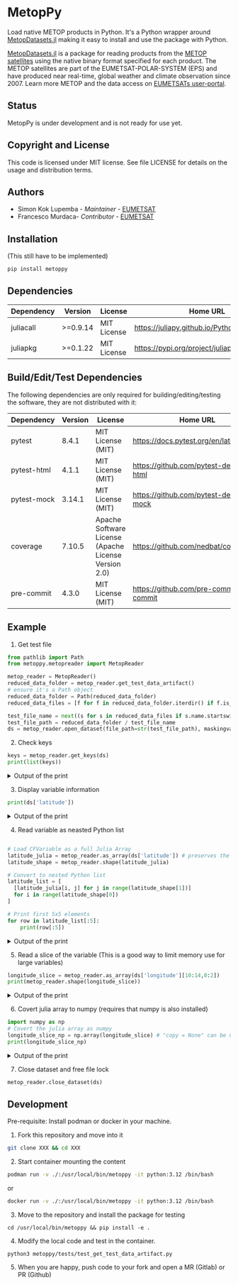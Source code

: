 # MetopPy
Load native METOP products in Python. 
It's a Python wrapper around [MetopDatasets.jl](https://github.com/eumetsat/MetopDatasets.jl) making it easy to install and use the package with Python.

[MetopDatasets.jl](https://github.com/eumetsat/MetopDatasets.jl) is a package for reading products from the [METOP satellites](https://www.eumetsat.int/our-satellites/metop-series) using the native binary format specified for each product. The METOP satellites are part of the EUMETSAT-POLAR-SYSTEM (EPS) and have produced near real-time, global weather and climate observation since 2007. Learn more METOP and the data access on [EUMETSATs user-portal](https://user.eumetsat.int/dashboard).

## Status
MetopPy is under development and is not ready for use yet.

## Copyright and License
This code is licensed under MIT license. See file LICENSE for details on the usage and distribution terms.

## Authors
* Simon Kok Lupemba - *Maintainer* - [EUMETSAT](http://www.eumetsat.int)
* Francesco Murdaca- *Contributor* - [EUMETSAT](http://www.eumetsat.int)

## Installation
(This still have to be implemented)
```bash
pip install metoppy
```


## Dependencies

| Dependency | Version | License | Home URL |
|------|---------|---------|--------------|
| juliacall | >=0.9.14 | MIT License | https://juliapy.github.io/PythonCall.jl/stable/ |
| juliapkg | >=0.1.22 | MIT License | https://pypi.org/project/juliapkg/ |


## Build/Edit/Test Dependencies
The following dependencies are only required for building/editing/testing the software, they are not distributed with it:

| Dependency | Version | License | Home URL |
|------|---------|---------|--------------|
| pytest | 8.4.1  | MIT License (MIT) | https://docs.pytest.org/en/latest |
| pytest-html | 4.1.1 | MIT License (MIT)   | https://github.com/pytest-dev/pytest-html  |
| pytest-mock | 3.14.1  | MIT License (MIT) | https://github.com/pytest-dev/pytest-mock |
| coverage | 7.10.5  | Apache Software License (Apache License Version 2.0) | https://github.com/nedbat/coveragepy |
| pre-commit | 4.3.0  | MIT License (MIT) | https://github.com/pre-commit/pre-commit  |

## Example

1. Get test file

```python
from pathlib import Path
from metoppy.metopreader import MetopReader

metop_reader = MetopReader()
reduced_data_folder = metop_reader.get_test_data_artifact()
# ensure it's a Path object
reduced_data_folder = Path(reduced_data_folder)
reduced_data_files = [f for f in reduced_data_folder.iterdir() if f.is_file()]

test_file_name = next((s for s in reduced_data_files if s.name.startswith("ASCA_SZO")))
test_file_path = reduced_data_folder / test_file_name
ds = metop_reader.open_dataset(file_path=str(test_file_path), maskingvalue = float("nan"))
```

2. Check keys

```python
keys = metop_reader.get_keys(ds)
print(list(keys))
```
<details>

<summary>Output of the print </summary>

```
['record_start_time', 'record_stop_time', 'degraded_inst_mdr', 'degraded_proc_mdr', 'utc_line_nodes', 'abs_line_number', 'sat_track_azi', 'as_des_pass', 'swath_indicator', 'latitude', 'longitude', 'sigma0_trip', 'kp', 'inc_angle_trip', 'azi_angle_trip', 'num_val_trip', 'f_kp', 'f_usable', 'f_land', 'lcr', 'flagfield']
```

</details>

3. Display variable information

```python
print(ds['latitude'])
```
<details>

<summary>Output of the print </summary>

```
latitude (42 × 10)
  Datatype:    Float64 (Int32)
  Dimensions:  xtrack × atrack
  Attributes:
   description          = Latitude (-90 to 90 deg)
   missing_value        = Int32[-2147483648]
   scale_factor         = 1.0e-6
```

</details>

4. Read variable as neasted Python list

```python

# Load CFVariable as a full Julia Array
latitude_julia = metop_reader.as_array(ds['latitude']) # preserves the 2D shape
latitude_shape = metop_reader.shape(latitude_julia)

# Convert to nested Python list
latitude_list = [
  [latitude_julia[i, j] for j in range(latitude_shape[1])]
  for i in range(latitude_shape[0])
]

# Print first 5x5 elements
for row in latitude_list[:5]:
    print(row[:5])
```
<details>

<summary>Output of the print </summary>

```
[71.101406, 70.99323199999999, 70.88307999999999, 70.770985, 70.65697999999999]
[71.298254, 71.18898999999999, 71.077743, 70.964546, 70.849434]
[71.494503, 71.384132, 71.271771, 71.157454, 71.041217]
[71.690134, 71.578638, 71.465144, 71.349689, 71.23231]
[71.885128, 71.772486, 71.65784099999999, 71.541231, 71.422691]
```

</details>

5. Read a slice of the variable (This is a good way to limit memory use for large variables)

```python
longitude_slice = metop_reader.as_array(ds['longitude'][10:14,0:2])
print(metop_reader.shape(longitude_slice))
```
<details>

<summary>Output of the print </summary>

```
(4, 2)
```

</details>

6. Covert julia array to numpy (requires that numpy is also installed)

```python
import numpy as np
# Covert the julia array as numpy
longitude_slice_np = np.array(longitude_slice) # "copy = None" can be used to reduce memory
print(longitude_slice_np)
```
<details>

<summary>Output of the print </summary>

```
[[233.685948 233.033544]
 [233.276564 232.620004]
 [232.858097 232.197423]
 [232.430274 231.765534]]
```

</details>

7. Close dataset and free file lock

```python
metop_reader.close_dataset(ds)
```

## Development

Pre-requisite: Install podman or docker in your machine.

1. Fork this repository and move into it
```bash
git clone XXX && cd XXX
```

2. Start container mounting the content
```bash
podman run -v ./:/usr/local/bin/metoppy -it python:3.12 /bin/bash
```

or

```bash
docker run -v ./:/usr/local/bin/metoppy -it python:3.12 /bin/bash
```

3. Move to the repository and install the package for testing
```
cd /usr/local/bin/metoppy && pip install -e .
```

4. Modify the local code and test in the container.

```
python3 metoppy/tests/test_get_test_data_artifact.py
```

5. When you are happy, push code to your fork and open a MR (Gitlab) or PR (Github)
